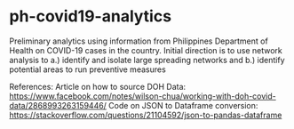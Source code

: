# ph-covid19-analytics
Preliminary analytics using information from Philippines Department of Health on COVID-19 cases in the country. Initial direction is to use network analysis to a.) identify and isolate large spreading networks and b.) identify potential areas to run preventive measures

References:
Article on how to source DOH Data: https://www.facebook.com/notes/wilson-chua/working-with-doh-covid-data/2868993263159446/
Code on JSON to Dataframe conversion: https://stackoverflow.com/questions/21104592/json-to-pandas-dataframe
